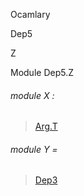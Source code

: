 Ocamlary

Dep5

Z

Module Dep5.Z

<a id="module-X"></a>

###### module X :

> [Arg.T](Ocamlary.Dep5.argument-1-Arg.md#module-type-T)


<a id="module-Y"></a>

###### module Y =

> [Dep3](Ocamlary.Dep3.md)
